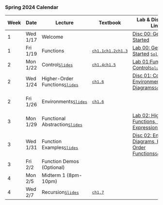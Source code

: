 ### Spring 2024 Calendar

| Week | Date     | Lecture                                                      | Textbook                                                     | Lab & Discussion Links                                       | Homework & Project                                           |
| ---- | -------- | ------------------------------------------------------------ | ------------------------------------------------------------ | ------------------------------------------------------------ | ------------------------------------------------------------ |
| 1    | Wed 1/17 | Welcome                                                      |                                                              | [Disc 00: Getting Started](./discussion/Disc00_Getting_Started.pdf) |                                                              |
| 1    | Fri 1/19 | Functions                                                    | <kbd>[ch1.1](https://www.composingprograms.com/pages/11-getting-started.html)</kbd><kbd>[ch1.2](https://www.composingprograms.com/pages/12-elements-of-programming.html)</kbd><kbd>[ch1.3](https://www.composingprograms.com/pages/13-defining-new-functions.html)</kbd> | [Lab 00: Getting Started](./labs/Lab00_Getting_Started.md) <kbd>[Solutions](./offical-solutions/lab/lab00/lab00.py)</kbd> | [HW 01: Functions, Control](./homework/Homework01_Functions_Control.md) <kbd>[Solutions](./offical-solutions/homework/homework01/hw01.py)</kbd> |
| 2    | Mon 1/22 | Control<kbd>[Slides](slides/03-Control_1pp.pdf)</kbd>        | <kbd>[ch1.4](https://www.composingprograms.com/pages/14-designing-functions.html)</kbd><kbd>[ch1.5](https://www.composingprograms.com/pages/15-control.html)</kbd> | [Lab 01:Functions, Control](./labs/Lab01_Functions_Control.md)<kbd>[Solutions](./offical-solutions/lab/lab01/lab01.py)</kbd> |                                                              |
| 2    | Wed 1/24 | Higher-Order Functions<kbd>[Slides](slides/04-Higher-Order_Functions_1pp.pdf)</kbd> | <kbd>[ch1.6](https://www.composingprograms.com/pages/16-higher-order-functions.html)</kbd> | [Disc 01: Control, Environment Diagrams](./discussion/Disc01_Control_Environment_diagrams.pdf)<kbd>[Solutions](./offical-solutions/discussion/Disc01_Control_Environment_diagrams.pdf)</kbd> | [Hog](./project/Project01_The_Game_of_Hog_hog.md)            |
| 2    | Fri 1/26 | Environments<kbd>[Slides](slides/05-Environments_1pp.pdf)</kbd> | <kbd>[ch1.6](https://www.composingprograms.com/pages/16-higher-order-functions.html)</kbd> |                                                              | [HW 02: Higher-Order Functions](./homework/Homework02_Higher_Order_Functions.md)<kbd>[Solutions](./offical-solutions/homework/homework02/hw02.py)</kbd> |
| 3    | Mon 1/29 | Functional Abstraction<kbd>[Slides](./slides/06-Functional_Abstraction_1pp.pdf)</kbd> |                                                              | [Lab 02: Highr-Order Functions, Lambda Expressions](./labs/Lab02_Higher_Order_Functions_Lambda_Expressions.md)<kbd>[Solutions](./offical-solutions/lab/lab02/lab02.py)</kbd> |                                                              |
| 3    | Wed 1/31 | Function Examples<kbd>[Slides](./slides/07-Function_Examples_1pp.pdf)</kbd> |                                                              | [Disc 02: Environment Diagrams, Higher-Order Functions](./discussion/Disc02_Environment_Diagrams_Higher_Order_Functions.pdf)<kbd>[Solutions](./offical-solutions/discussion/Disc02_Environment_Diagrams_Higher_Order_Functions.pdf)</kbd> |                                                              |
| 3    | Fri 2/2  | Function Demos (Optional)                                    |                                                              |                                                              |                                                              |
| 4    | Mon 2/5  | Midterm 1 (8pm-10pm)                                         |                                                              |                                                              |                                                              |
| 4    | Wed 2/7  | Recursion<kbd>[Slides](./slides/09-Recursion_1pp.pdf)</kbd>  | <kbd>[ch1.7](https://www.composingprograms.com/pages/17-recursive-functions.html)</kbd> |                                                              |                                                              |



 
